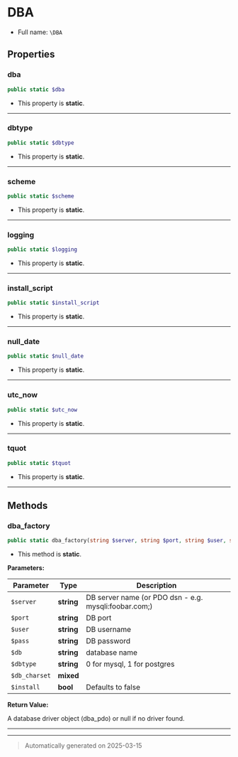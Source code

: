 
# DBA





* Full name: `\DBA`



## Properties


### dba



```php
public static $dba
```



* This property is **static**.


***

### dbtype



```php
public static $dbtype
```



* This property is **static**.


***

### scheme



```php
public static $scheme
```



* This property is **static**.


***

### logging



```php
public static $logging
```



* This property is **static**.


***

### install_script



```php
public static $install_script
```



* This property is **static**.


***

### null_date



```php
public static $null_date
```



* This property is **static**.


***

### utc_now



```php
public static $utc_now
```



* This property is **static**.


***

### tquot



```php
public static $tquot
```



* This property is **static**.


***

## Methods


### dba_factory



```php
public static dba_factory(string $server, string $port, string $user, string $pass, string $db, string $dbtype, mixed $db_charset, bool $install = false): null|\dba_driver
```



* This method is **static**.




**Parameters:**

| Parameter | Type | Description |
|-----------|------|-------------|
| `$server` | **string** | DB server name (or PDO dsn - e.g. mysqli:foobar.com;) |
| `$port` | **string** | DB port |
| `$user` | **string** | DB username |
| `$pass` | **string** | DB password |
| `$db` | **string** | database name |
| `$dbtype` | **string** | 0 for mysql, 1 for postgres |
| `$db_charset` | **mixed** |  |
| `$install` | **bool** | Defaults to false |


**Return Value:**

A database driver object (dba_pdo) or null if no driver found.




***


***
> Automatically generated on 2025-03-15
